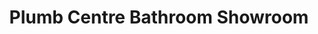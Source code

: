 ---
title: "Plumb Centre Bathroom Showroom"
url: /gateshead/plumb-centre-bathroom-showroom/
shop: bathroom
---